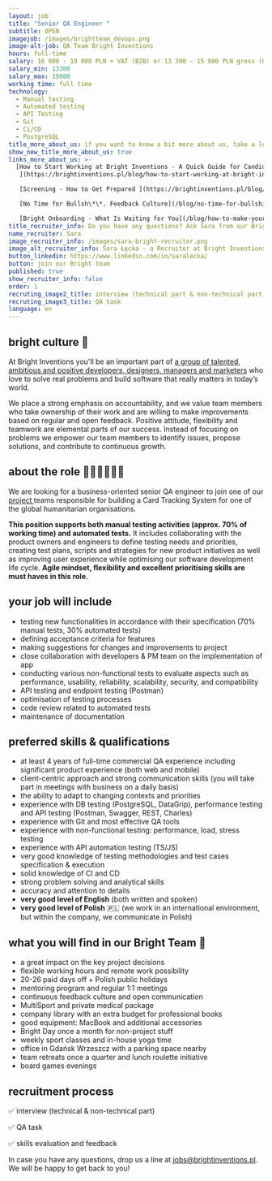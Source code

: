 ```yaml
---
layout: job
title: "Senior QA Engineer "
subtitle: OPEN
imagejob: /images/brightteam_devops.png
image-alt-job: QA Team Bright Inventions
hours: full-time
salary: 16 000 - 19 000 PLN + VAT (B2B) or 13 300 - 15 800 PLN gross (UoP)
salary_min: 13300
salary_max: 19000
working time: full time
technology:
  - Manual testing
  - Automated testing
  - API Testing
  - Git
  - Ci/CD
  - PostgreSQL
title_more_about_us: if you want to know a bit more about us, take a look below 🙋🏻‍♀️🙋🏻‍♂️
show_new_title_more_about_us: true
links_more_about_us: >-
  [How to Start Working at Bright Inventions - A Quick Guide for Candidates
   ](https://brightinventions.pl/blog/how-to-start-working-at-bright-inventions-a-quick-guide-for-candidates/)

   [Screening - How to Get Prepared ](https://brightinventions.pl/blog/recruitment-screening-what-is-it-for/)

   [No Time for Bullsh\*\*. Feedback Culture](/blog/no-time-for-bullshit-feedback-culture/)

   [Bright Onboarding - What Is Waiting for You](/blog/how-to-make-your-onboarding-bright)
title_recruiter_info: Do you have any questions? Ask Sara from our Bright team!
name_recruiter: Sara
image_recruiter_info: /images/sara-bright-recruiter.png
image_alt_recruiter_info: Sara Łęcka - a Recruiter at Bright Inventions
button_linkedin: https://www.linkedin.com/in/saralecka/
button: join our Bright team
published: true
show_recruiter_info: false
order: 1
recruting_image2_title: interview (technical part & non-technical part)
recruting_image3_title: QA task
language: en
---
```

## bright culture 🧡

At Bright Inventions you'll be an important part of [a group of talented, ambitious and positive developers, designers, managers and marketers](https://brightinventions.pl/about-us/team/) who love to solve real problems and build software that really matters in today’s world.

We place a strong emphasis on accountability, and we value team members who take ownership of their work and are willing to make improvements based on regular and open feedback. Positive attitude, flexibility and teamwork are elemental parts of our success. Instead of focusing on problems we empower our team members to identify issues, propose solutions, and contribute to continuous growth.

## about the role 🧑🏻‍💻🧑🏻‍💻

We are looking for a business-oriented senior QA engineer to join one of our [project ](https://brightinventions.pl/projects/card-tracking-system/)teams responsible for building a Card Tracking System for one of the global humanitarian organisations.

**This position supports both manual testing activities (approx. 70% of working time) and automated tests.** It includes collaborating with the product owners and engineers to define testing needs and priorities, creating test plans, scripts and strategies for new product initiatives as well as improving user experience while optimising our software development life cycle. **Agile mindset, flexibility and excellent prioritising skills are must haves in this role.**

## your job will include

* testing new functionalities in accordance with their specification (70% manual tests, 30% automated tests)
* defining acceptance criteria for features
* making suggestions for changes and improvements to project
* close collaboration with developers & PM team on the implementation of app
* conducting various non-functional tests to evaluate aspects such as performance, usability, reliability, scalability, security, and compatibility
* API testing and endpoint testing (Postman)
* optimisation of testing processes
* code review related to automated tests
* maintenance of documentation

## preferred skills & qualifications

* at least 4 years of full-time commercial QA experience including significant product experience (both web and mobile)
* client-centric approach and strong communication skills (you will take part in meetings with business on a daily basis)
* the ability to adapt to changing contexts and priorities
* experience with DB testing (PostgreSQL, DataGrip), performance testing and API testing (Postman, Swagger, REST, Charles) 
* experience with Git and most effective QA tools
* experience with non-functional testing: performance, load, stress testing
* experience with API automation testing (TS/JS) 
* very good knowledge of testing methodologies and test cases specification & execution
* solid knowledge of CI and CD 
* strong problem solving and analytical skills
* accuracy and attention to details
* **very good level of English** (both written and spoken)
* **very good level of Polish** 🇵🇱 (we work in an international environment, but within the company, we communicate in Polish)

## what you will find in our Bright Team 🧡

* a great impact on the key project decisions
* flexible working hours and remote work possibility
* 20-26 paid days off + Polish public holidays
* mentoring program and regular 1:1 meetings
* continuous feedback culture and open communication
* MultiSport and private medical package
* company library with an extra budget for professional books
* good equipment: MacBook and additional accessories
* Bright Day once a month for non-project stuff
* weekly sport classes and in-house yoga time
* office in Gdańsk Wrzeszcz with a parking space nearby
* team retreats once a quarter and lunch roulette initiative
* board games evenings

## recruitment process

✅ interview (technical & non-technical part) 

✅ QA task

✅ skills evaluation and feedback 

In case you have any questions, drop us a line at jobs@brightinventions.pl. We will be happy to get back to you!
